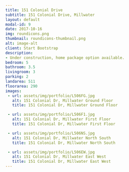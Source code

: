 ```yaml
---
title: 151 Colonial Drive
subtitle: 151 Colonial Drive, Millwater
layout: default
modal-id: 9
date: 2017-10-16
img: roundicons.png
thumbnail: roundicons-thumbnail.png
alt: image-alt
client: Start Bootstrap
description:
- Under construction, home package option available.
bedroom: 5
bathroom: 3.5
livingroom: 3
parking: 2
landarea: 511
floorarea: 290
images:
 - url: assets/img/portfolio/L506FG.jpg
   alt: 151 Colonial Dr, Millwater Ground Floor
   title: 151 Colonial Dr, Millwater Ground Floor

 - url: assets/img/portfolio/L506F1.jpg
   alt: 151 Colonial Dr, Millwater First Floor
   title: 151 Colonial Dr, Millwater First Floor

 - url: assets/img/portfolio/L506NS.jpg
   alt: 151 Colonial Dr, Millwater North South
   title: 151 Colonial Dr, Millwater North South

 - url: assets/img/portfolio/L506EW.jpg
   alt: 151 Colonial Dr, Millwater East West
   title: 151 Colonial Dr, Millwater East West
---
```

